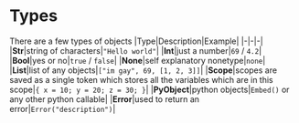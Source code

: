 # Types
There are a few types of objects
|Type|Description|Example|
|-|-|-|
|**Str**|string of characters|`"Hello world"`|
|**Int**|just a number|`69` / `4.2`|
|**Bool**|yes or no|`true` / `false`|
|**None**|self explanatory nonetype|`none`|
|**List**|list of any objects|`["im gay", 69, [1, 2, 3]]`|
|**Scope**|scopes are saved as a single token which stores all the variables which are in this scope|`{ x = 10; y = 20; z = 30; }`|
|**PyObject**|python objects|`Embed()` or any other python callable|
|**Error**|used to return an error|`Error("description")`|